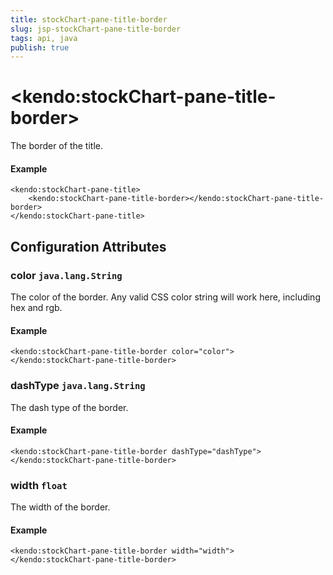 ```yaml
---
title: stockChart-pane-title-border
slug: jsp-stockChart-pane-title-border
tags: api, java
publish: true
---
```


# \<kendo:stockChart-pane-title-border\>

The border of the title.

#### Example
    <kendo:stockChart-pane-title>
        <kendo:stockChart-pane-title-border></kendo:stockChart-pane-title-border>
    </kendo:stockChart-pane-title>

## Configuration Attributes

### color `java.lang.String`

The color of the border. Any valid CSS color string will work here, including
hex and rgb.

#### Example
    <kendo:stockChart-pane-title-border color="color">
    </kendo:stockChart-pane-title-border>

### dashType `java.lang.String`

The dash type of the border.

#### Example
    <kendo:stockChart-pane-title-border dashType="dashType">
    </kendo:stockChart-pane-title-border>

### width `float`

The width of the border.

#### Example
    <kendo:stockChart-pane-title-border width="width">
    </kendo:stockChart-pane-title-border>

